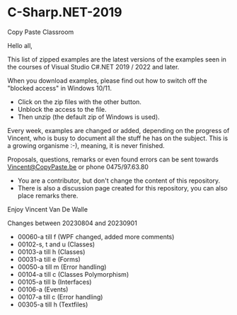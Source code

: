 # C-Sharp.NET-2019
Copy Paste Classroom

Hello all,

This list of zipped examples are the latest versions of the examples seen in the courses of Visual Studio C#.NET 2019 / 2022 and later.

When you download examples, please find out how to switch off the "blocked access" in Windows 10/11.
- Click on the zip files with the other button.
- Unblock the access to the file.
- Then unzip (the default zip of Windows is used).

Every week, examples are changed or added, depending on the progress of Vincent, who is busy to document all the stuff he has on the subject.
This is a growing organisme :-), meaning, it is never finished.

Proposals, questions, remarks or even found errors can be sent towards Vincent@CopyPaste.be or phone 0475/97.63.80
- You are a contributor, but don't change the content of this repository.
- There is also a discussion page created for this repository, you can also place remarks there.

Enjoy
Vincent Van De Walle

Changes between 20230804 and 20230901
- 00060-a till f (WPF changed, added more comments)
- 00102-s, t and u (Classes)
- 00103-a till h (Classes)
- 00031-a till e (Forms)
- 00050-a till m (Error handling)
- 00104-a till c (Classes Polymorphism)
- 00105-a till b (Interfaces)
- 00106-a (Events)
- 00107-a till c (Error handling)
- 00305-a till h (Textfiles)

